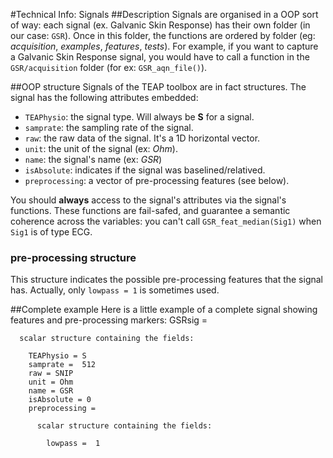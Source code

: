 #Technical Info: Signals
##Description
Signals are organised in a OOP sort of way: each signal (ex. Galvanic Skin 
Response) has their own folder (in our case: `GSR`). Once in this folder, the 
functions are ordered by folder (eg: *acquisition*, *examples*, *features*, 
*tests*). For example, if you want to capture a Galvanic Skin Response signal, 
you would have to call a function in the `GSR/acquisition` folder (for ex: 
`GSR_aqn_file()`).

##OOP structure
Signals of the TEAP toolbox are in fact structures. The signal has the following 
attributes embedded:

* `TEAPhysio`: the signal type. Will always be **S** for a signal.
* `samprate`: the sampling rate of the signal.
* `raw`: the raw data of the signal. It's a 1D horizontal vector.
* `unit`: the unit of the signal (ex: *Ohm*).
* `name`: the signal's name (ex: *GSR*)
* `isAbsolute`: indicates if the signal was baselined/relatived.
* `preprocessing`: a vector of pre-processing features (see below).

You should **always** access to the signal's attributes via the signal's 
functions. These functions are fail-safed, and guarantee a semantic coherence 
across the variables: you can't call `GSR_feat_median(Sig1)` when `Sig1` is of 
type ECG.

### pre-processing structure
This structure indicates the possible pre-processing features that the signal 
has. Actually, only `lowpass = 1` is sometimes used.

##Complete example
Here is a little example of a complete signal showing features and 
pre-processing markers:
	GSRsig =
	
	  scalar structure containing the fields:
	
	    TEAPhysio = S
	    samprate =  512
	    raw = SNIP
	    unit = Ohm
	    name = GSR
	    isAbsolute = 0
	    preprocessing =
	
	      scalar structure containing the fields:
	
	        lowpass =  1

